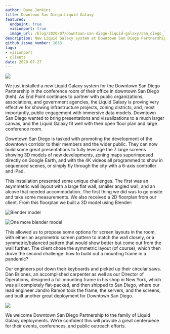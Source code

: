 ```yaml
---
author: Dave Jenkins
title: Downtown San Diego Liquid Galaxy
featured:
  endpoint: true
  visionport: true
  image_url: /blog/2020/07/downtown-san-diego-liquid-galaxy/san_diego_lg-1.jpg
description: New Liquid Galaxy system at Downtown San Diego Partnership lets public engage with immersive data models
github_issue_number: 1653
tags:
- visionport
- clients
date: 2020-07-27
---
```


![](/blog/2020/07/downtown-san-diego-liquid-galaxy/san_diego_lg-1.jpg)

We just installed a new Liquid Galaxy system for the Downtown San Diego Partnership in the conference room of their office in downtown San Diego (heh). As End Point continues to partner with public organizations, associations, and government agencies, the Liquid Galaxy is proving very effective for showing infrastructure projects, zoning districts, and, most importantly, public engagement with immersive data models. Downtown San Diego wanted to bring presentations and visualizations to a much larger canvas, and the Liquid Galaxy fit well with their open floor plan and large conference room.

Downtown San Diego is tasked with promoting the development of the downtown corridor to their members and the wider public. They can now build some great presentations to fully leverage the 7 large screens showing 3D models of new developments, zoning maps superimposed directly on Google Earth, and with the 4K videos all programmed to show in sequenced scenes, or simply fly through the city with a 6-axis controller and iPad.

This installation presented some unique challenges. The first was an asymmetric wall layout with a large flat wall, smaller angled wall, and an alcove that needed accommodation. The first thing we did was to go onsite and take some measurements. We also received a 2D floorplan from our client. From this floorplan we built a 3D model using Blender:

![Blender model](/blog/2020/07/downtown-san-diego-liquid-galaxy/dtsd_floorplan.jpg)

![One more blender model](/blog/2020/07/downtown-san-diego-liquid-galaxy/dtsd_symmetric_angle.jpg)

This allowed us to propose some options for screen layouts in the room, with either an asymmetric screen pattern to match the wall closely, or a symmetric/​balanced pattern that would show better but come out from the wall further. The client chose the symmetric layout (of course), which then drove the second challenge: how to build out a mounting frame in a pandemic?

Our engineers put down their keyboards and picked up their circular saws. Dan Briones, an accomplished carpenter as well as our Director of Operations, designed a full mounting frame in his shop in New York, which was all completely flat-packed, and then shipped to San Diego, where our lead engineer Jandro Ramon took the frame, the servers, and the screens, and built another great deployment for Downtown San Diego.

![](/blog/2020/07/downtown-san-diego-liquid-galaxy/san_diego_lg-2.jpg)

We welcome Downtown San Diego Partnership to the family of Liquid Galaxy deployments. We’re confident this will provide a great centerpiece for their events, conferences, and public outreach efforts.
